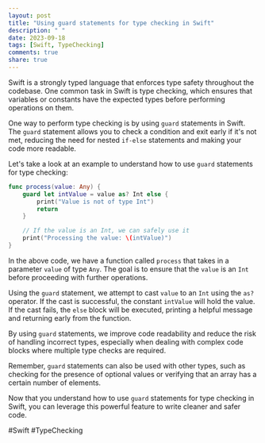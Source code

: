 ```yaml
---
layout: post
title: "Using guard statements for type checking in Swift"
description: " "
date: 2023-09-18
tags: [Swift, TypeChecking]
comments: true
share: true
---
```


Swift is a strongly typed language that enforces type safety throughout the codebase. One common task in Swift is type checking, which ensures that variables or constants have the expected types before performing operations on them.

One way to perform type checking is by using `guard` statements in Swift. The `guard` statement allows you to check a condition and exit early if it's not met, reducing the need for nested `if-else` statements and making your code more readable.

Let's take a look at an example to understand how to use `guard` statements for type checking:

```swift
func process(value: Any) {
    guard let intValue = value as? Int else {
        print("Value is not of type Int")
        return
    }

    // If the value is an Int, we can safely use it
    print("Processing the value: \(intValue)")
}
```

In the above code, we have a function called `process` that takes in a parameter `value` of type `Any`. The goal is to ensure that the `value` is an `Int` before proceeding with further operations.

Using the `guard` statement, we attempt to cast `value` to an `Int` using the `as?` operator. If the cast is successful, the constant `intValue` will hold the value. If the cast fails, the `else` block will be executed, printing a helpful message and returning early from the function.

By using `guard` statements, we improve code readability and reduce the risk of handling incorrect types, especially when dealing with complex code blocks where multiple type checks are required.

Remember, `guard` statements can also be used with other types, such as checking for the presence of optional values or verifying that an array has a certain number of elements.

Now that you understand how to use `guard` statements for type checking in Swift, you can leverage this powerful feature to write cleaner and safer code.

#Swift #TypeChecking